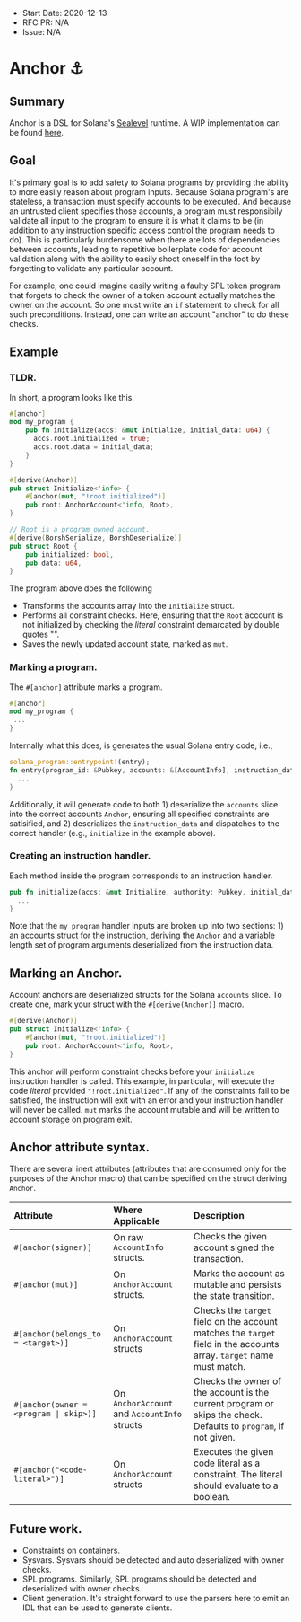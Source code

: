 - Start Date: 2020-12-13
- RFC PR: N/A
- Issue: N/A

# Anchor ⚓

## Summary

Anchor is a DSL for Solana's [Sealevel](https://medium.com/solana-labs/sealevel-parallel-processing-thousands-of-smart-contracts-d814b378192) runtime. A WIP implementation can be found [here](https://github.com/armaniferrante/serum-dex/tree/armani/anchor/anchor).

## Goal

It's primary goal is to add safety to Solana programs by providing the ability to more easily reason about program inputs. Because Solana program's are stateless, a transaction must specify accounts to be executed. And because an untrusted client specifies those accounts, a program must responsibily validate all input to the program to ensure it is what it claims to be (in addition to any instruction specific access control the program needs to do). This is particularly burdensome when there are lots of dependencies between accounts, leading to repetitive boilerplate code for account validation along with the ability to easily shoot oneself in the foot by forgetting to validate any particular account.

For example, one could imagine easily writing a faulty SPL token program that forgets to check the owner of a token account actually matches the owner on the account. So one must write an `if` statement to check for all such preconditions. Instead, one can write an account "anchor" to do these checks.

## Example

### TLDR.

In short, a program looks like this.

```rust
#[anchor]
mod my_program {
    pub fn initialize(accs: &mut Initialize, initial_data: u64) {
	  accs.root.initialized = true;
	  accs.root.data = initial_data;
    }
}

#[derive(Anchor)]
pub struct Initialize<'info> {
    #[anchor(mut, "!root.initialized")]
    pub root: AnchorAccount<'info, Root>,
}

// Root is a program owned account.
#[derive(BorshSerialize, BorshDeserialize)]
pub struct Root {
    pub initialized: bool,
    pub data: u64,
}
```

The program above does the following

* Transforms the accounts array into the `Initialize` struct.
* Performs all constraint checks. Here, ensuring that the `Root` account is not initialized
  by checking the *literal* constraint demarcated by double quotes "".
* Saves the newly updated account state, marked as `mut`.

### Marking a program.

The `#[anchor]` attribute marks a program.

```rust
#[anchor]
mod my_program {
 ...
}
```

Internally what this does, is generates the usual Solana entry code, i.e.,

```rust
solana_program::entrypoint!(entry);
fn entry(program_id: &Pubkey, accounts: &[AccountInfo], instruction_data: &[u8]) -> ProgramResult {
  ...
}
```

Additionally, it will generate code to both 1) deserialize the `accounts` slice into the correct accounts `Anchor`, ensuring all specified constraints are satisified, and 2) deserializes the `instruction_data` and dispatches to the correct handler (e.g., `initialize` in the example above).

### Creating an instruction handler.

Each method inside the program corresponds to an instruction handler.

```rust
pub fn initialize(accs: &mut Initialize, authority: Pubkey, initial_data: u64) {
  ...
}
```

Note that the `my_program` handler inputs are broken up into two sections: 1) an accounts struct for the instruction, deriving the `Anchor` and a variable length set of program arguments deserialized from the instruction data.

## Marking an Anchor.

Account anchors are deserialized structs for the Solana `accounts` slice. To create one, mark your struct with the `#[derive(Anchor)]` macro.

```rust
#[derive(Anchor)]
pub struct Initialize<'info> {
    #[anchor(mut, "!root.initialized")]
    pub root: AnchorAccount<'info, Root>,
}
```

This anchor will perform constraint checks before your `initialize` instruction handler is called. This example, in particular, will execute the code *literal* provided `"!root.initialized"`. If any of the constraints fail to be satisfied, the instruction will exit with an error and your instruction handler will never be called. `mut` marks the account mutable and will be written to account storage on program exit.

## Anchor attribute syntax.

There are several inert attributes (attributes that are consumed only for the purposes of the Anchor macro) that can be specified on the struct deriving `Anchor`.

| Attribute | Where Applicable | Description |
|:--|:--|:--|
| `#[anchor(signer)]` | On raw `AccountInfo` structs. | Checks the given account signed the transaction. |
| `#[anchor(mut)]` | On `AnchorAccount` structs. | Marks the account as mutable and persists the state transition. |
| `#[anchor(belongs_to = <target>)]` | On `AnchorAccount` structs | Checks the `target` field on the account matches the `target` field in the accounts array. `target` name must match. |
| `#[anchor(owner = <program \| skip>)]` | On `AnchorAccount` and `AccountInfo` structs | Checks the owner of the account is the current program or skips the check. Defaults to `program`, if not given. |
| `#[anchor("<code-literal>")]` | On `AnchorAccount` structs | Executes the given code literal as a constraint. The literal should evaluate to a boolean. |

## Future work.

* Constraints on containers.
* Sysvars. Sysvars should be detected and auto deserialized with owner checks.
* SPL programs. Similarly, SPL programs should be detected and deserialized with owner checks.
* Client generation. It's straight forward to use the parsers here to emit an IDL that can be used to generate clients.
